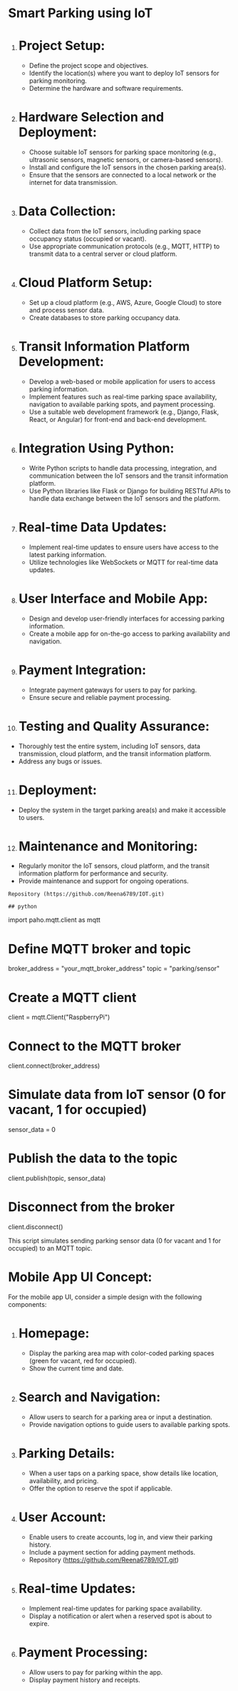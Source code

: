 # Smart Parking using IoT
1. # Project Setup:
   - Define the project scope and objectives.
   - Identify the location(s) where you want to deploy IoT sensors for parking monitoring.
   - Determine the hardware and software requirements.

2. # Hardware Selection and Deployment:
   - Choose suitable IoT sensors for parking space monitoring (e.g., ultrasonic sensors, magnetic sensors, or camera-based sensors).
   - Install and configure the IoT sensors in the chosen parking area(s).
   - Ensure that the sensors are connected to a local network or the internet for data transmission.

3. # Data Collection:
   - Collect data from the IoT sensors, including parking space occupancy status (occupied or vacant).
   - Use appropriate communication protocols (e.g., MQTT, HTTP) to transmit data to a central server or cloud platform.

4. # Cloud Platform Setup:
   - Set up a cloud platform (e.g., AWS, Azure, Google Cloud) to store and process sensor data.
   - Create databases to store parking occupancy data.

5. # Transit Information Platform Development:
   - Develop a web-based or mobile application for users to access parking information.
   - Implement features such as real-time parking space availability, navigation to available parking spots, and payment processing.
   - Use a suitable web development framework (e.g., Django, Flask, React, or Angular) for front-end and back-end development.

6. # Integration Using Python:
   - Write Python scripts to handle data processing, integration, and communication between the IoT sensors and the transit information platform.
   - Use Python libraries like Flask or Django for building RESTful APIs to handle data exchange between the IoT sensors and the platform.

7. # Real-time Data Updates:
   - Implement real-time updates to ensure users have access to the latest parking information.
   - Utilize technologies like WebSockets or MQTT for real-time data updates.

8. # User Interface and Mobile App:
   - Design and develop user-friendly interfaces for accessing parking information.
   - Create a mobile app for on-the-go access to parking availability and navigation.

9. # Payment Integration:
   - Integrate payment gateways for users to pay for parking.
   - Ensure secure and reliable payment processing.

10. # Testing and Quality Assurance:
   - Thoroughly test the entire system, including IoT sensors, data transmission, cloud platform, and the transit information platform.
   - Address any bugs or issues.

11. # Deployment:
   - Deploy the system in the target parking area(s) and make it accessible to users.

12. # Maintenance and Monitoring:
   - Regularly monitor the IoT sensors, cloud platform, and the transit information platform for performance and security.
   - Provide maintenance and support for ongoing operations.

    Repository (https://github.com/Reena6789/IOT.git) 

    ## python
import paho.mqtt.client as mqtt

# Define MQTT broker and topic
broker_address = "your_mqtt_broker_address"
topic = "parking/sensor"

# Create a MQTT client
client = mqtt.Client("RaspberryPi")

# Connect to the MQTT broker
client.connect(broker_address)

# Simulate data from IoT sensor (0 for vacant, 1 for occupied)
sensor_data = 0

# Publish the data to the topic
client.publish(topic, sensor_data)

# Disconnect from the broker
client.disconnect()


This script simulates sending parking sensor data (0 for vacant and 1 for occupied) to an MQTT topic.

# Mobile App UI Concept:

For the mobile app UI, consider a simple design with the following components:

1. # Homepage:
   - Display the parking area map with color-coded parking spaces (green for vacant, red for occupied).
   - Show the current time and date.

2. # Search and Navigation:
   - Allow users to search for a parking area or input a destination.
   - Provide navigation options to guide users to available parking spots.

3. # Parking Details:
   - When a user taps on a parking space, show details like location, availability, and pricing.
   - Offer the option to reserve the spot if applicable.

4. # User Account:
   - Enable users to create accounts, log in, and view their parking history.
   - Include a payment section for adding payment methods.
   - Repository (https://github.com/Reena6789/IOT.git) 

5. # Real-time Updates:
   - Implement real-time updates for parking space availability.
   - Display a notification or alert when a reserved spot is about to expire.

6. # Payment Processing:
   - Allow users to pay for parking within the app.
   - Display payment history and receipts.
